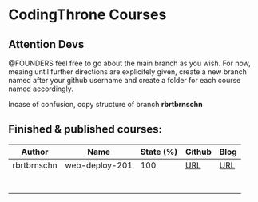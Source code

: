 # CodingThrone Courses

## Attention Devs
@FOUNDERS feel free to go about the main branch as you wish. 
For now, meaing until further directions are explicitely given,
create a new branch named after your github username and create a folder for each course named accordingly.

Incase of confusion, copy structure of branch **rbrtbrnschn**

## Finished & published courses:

| Author 	| Name 	| State (%) 	| Github 	| Blog 	|
|-	|-	|-	|-	|-	|
| rbrtbrnschn 	| web-deploy-201 	| 100 	|  [URL](https://github.com/codingthrone/courses/tree/rbrtbrnschn/web-deploy-201/src) 	| [URL](http://64.225.103.55/deployment/web-deployment-201/) 	|
|  	|  	|  	|  	|  	|
|  	|  	|  	|  	|  	|
|  	|  	|  	|  	|  	|
|  	|  	|  	|  	|  	|
|  	|  	|  	|  	|  	|
|  	|  	|  	|  	|  	|
|  	|  	|  	|  	|  	|
